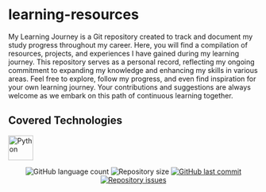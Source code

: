 # learning-resources

My Learning Journey is a Git repository created to track and document my study progress throughout my career. Here, you will find a compilation of resources, projects, and experiences I have gained during my learning journey. This repository serves as a personal record, reflecting my ongoing commitment to expanding my knowledge and enhancing my skills in various areas. Feel free to explore, follow my progress, and even find inspiration for your own learning journey. Your contributions and suggestions are always welcome as we embark on this path of continuous learning together.

## Covered Technologies
<div style="display: inline_block">
 <img align="center" alt="Python" height="50" src="https://cdn.jsdelivr.net/gh/devicons/devicon/icons/python/python-original-wordmark.svg">
</div>
<p align="center">
  <img alt="GitHub language count" src="https://img.shields.io/github/languages/count/yurigregorio/learning-resources">

  <img alt="Repository size" src="https://img.shields.io/github/repo-size/yurigregorio/learning-resources">

  <a href="https://github.com/yurigregorio/learning-resources/master">
    <img alt="GitHub last commit" src="https://img.shields.io/github/last-commit/yurigregorio/learning-resources">
  </a>

  <a href="https://github.com/yurigregorio/learning-resources/issues">
    <img alt="Repository issues" src="https://img.shields.io/github/issues/yurigregorio/learning-resources">
  </a>

</p>
